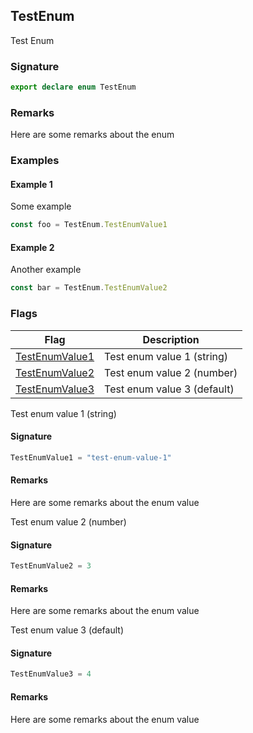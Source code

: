 ## TestEnum

Test Enum

<a id="testenum-signature"></a>

### Signature

```typescript
export declare enum TestEnum
```

<a id="testenum-remarks"></a>

### Remarks

Here are some remarks about the enum

<a id="testenum-examples"></a>

### Examples

<a id="testenum-example1"></a>

#### Example 1

Some example

```typescript
const foo = TestEnum.TestEnumValue1
```

<a id="testenum-example2"></a>

#### Example 2

Another example

```ts
const bar = TestEnum.TestEnumValue2
```

### Flags

| Flag | Description |
| - | - |
| [TestEnumValue1](docs/test-suite-a/testenum-testenumvalue1-enummember) | Test enum value 1 (string) |
| [TestEnumValue2](docs/test-suite-a/testenum-testenumvalue2-enummember) | Test enum value 2 (number) |
| [TestEnumValue3](docs/test-suite-a/testenum-testenumvalue3-enummember) | Test enum value 3 (default) |

Test enum value 1 (string)

<a id="testenumvalue1-signature"></a>

#### Signature

```typescript
TestEnumValue1 = "test-enum-value-1"
```

<a id="testenumvalue1-remarks"></a>

#### Remarks

Here are some remarks about the enum value

Test enum value 2 (number)

<a id="testenumvalue2-signature"></a>

#### Signature

```typescript
TestEnumValue2 = 3
```

<a id="testenumvalue2-remarks"></a>

#### Remarks

Here are some remarks about the enum value

Test enum value 3 (default)

<a id="testenumvalue3-signature"></a>

#### Signature

```typescript
TestEnumValue3 = 4
```

<a id="testenumvalue3-remarks"></a>

#### Remarks

Here are some remarks about the enum value
